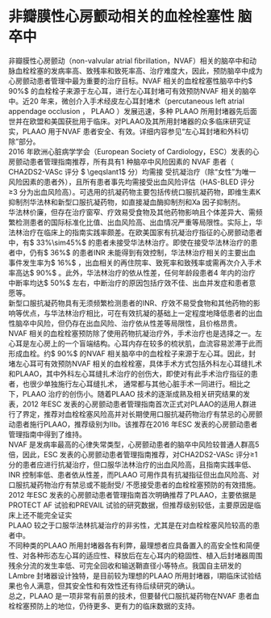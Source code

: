 # 非瓣膜性心房颤动相关的血栓栓塞性 脑卒中  
非瓣膜性心房颤动（non-valvular atrial ﬁbrillation，NVAF）相关的脑卒中和动脉血栓栓塞的发病率高、致残率和致死率高、治疗难度大，因此，预防脑卒中成为心房颤动患者管理中最为重要的治疗目标。NVAF 相关的血栓栓塞性脑卒中约$ 90\%$  的血栓栓子来源于左心耳，进行左心耳封堵可有效预防NVAF 相关的脑卒中。近20 年来，微创介入手术经皮左心耳封堵术（percutaneous left atrial appendage occlusion ， PLAAO ）发展迅速，多种  PLAAO 所用封堵器先后面世并在欧盟和美国获批用于临床。对PLAAO及其所用封堵器的众多临床研究证实，PLAAO 用于NVAF 患者安全、有效。详细内容参见“左心耳封堵和外科切除”部分。  
2016 年欧洲心脏病学学会（European Society of Cardiology，ESC）发表的心房颤动患者管理指南推荐，所有具有1 种脑卒中风险因素的 NVAF  患者（ CHA2DS2-VASc  评分 $ \geqslant1$   分）均需接 受抗凝治疗（除“女性”为唯一风险因素的患者外），且所有患者事先均需接受出血风险评估（HAS-BLED 评分≥3 分为出血风险高）。可选用的抗凝药物主要包括传统口服抗凝药物，即维生素K 抑制剂华法林和新型口服抗凝药物，如直接凝血酶抑制剂和Ⅹa 因子抑制剂。  
华法林价廉，但存在治疗窗窄、疗效易受食物及其他药物影响且个体差异大、需频繁检测患者的国际标准化比值、出血风险高、出血情况严重等局限性。实际上，华法林治疗在临床上的指南实践率颇差。在欧美国家有抗凝治疗指征的心房颤动患者中，有$ 33\%\sim45\%$  的患者未接受华法林治疗。即使在接受华法林治疗的患者中，仍有$ 36\%$  的患者INR 未能得到有效控制，华法林治疗相关的主要出血事件发生率为$ 16\%$ ，出血相关的再住院率、致死率和致残率或需再次介入手术率高达$ 90\%$ 。此外，华法林治疗的依从性差，任何年龄段患者4 年内的治疗中断率均达$ 50\%$  左右，中断治疗的原因包括疗效不佳、出血并发症和患者意愿等。  
新型口服抗凝药物具有无须频繁检测患者的INR、疗效不易受食物和其他药物的影响等优点，与华法林治疗相比，可在有效抗凝的基础上一定程度地降低患者的出血性脑卒中风险，但仍存在出血风险、治疗依从性差等局限性，且价格昂贵。  
NVAF 相关的血栓栓塞预防除了使用药物抗凝治疗外，手术治疗也是选择之一。左心耳是左心房上的一个盲端结构。心耳内存在较多的梳状肌，血流容易淤滞于此而形成血栓。约$ 90\%$  的NVAF 相关脑卒中的血栓栓子来源于左心耳。因此，封堵左心耳可有效预防NVAF 相关的血栓栓塞，具体手术方式包括外科左心耳缝扎术和PLAAO，其中外科左心耳缝扎术治疗的创伤大，即使对有此手术治疗指征的患者，也很少单独施行左心耳缝扎术， 通常都与其他心脏手术一同进行。相比之下，PLAAO 治疗的创伤小。随着PLAAO 技术的逐渐成熟及相关研究结果的发表，2012 年ESC 发表的心房颤动患者管理指南首次正式对PLAAO的适用人群进行了界定，推荐对血栓栓塞风险高并对长期使用口服抗凝药物治疗有禁忌的心房颤动患者施行PLAAO，推荐级别为Ⅱb。该推荐在2016 年ESC 发表的心房颤动患者管理指南中得到了维持。  
NVAF 是发病率最高的心律失常类型，心房颤动患者的脑卒中风险较普通人群高5 倍，因此，ESC 发表的心房颤动患者管理指南推荐，对CHA2DS2-VASc 评分≥1 分的患者应进行抗凝治疗，但口服华法林治疗的出血风险高，且指南实践率低、INR 控制率低、患者依从性差，而PLAAO 可用作具有抗凝指征但出血风险高、对口服抗凝药物治疗有禁忌或不能耐受/ 不愿接受患者的血栓栓塞预防的有效措施。  
2012 年ESC 发表的心房颤动患者管理指南首次明确推荐了PLAAO，主要依据是PROTECT AF 试验和PREVAIL 试验的研究数据，但推荐级别较低，主要原因是临床上还不能完全证实  
PLAAO 较之于口服华法林抗凝治疗的非劣性，尤其是在对血栓栓塞风险较高的患者中。  
不同种类的PLAAO 所用封堵器各有利弊，最理想者应具备置入的高安全性和简便性、对各种形态左心耳的适应性、释放后在左心耳内的稳固性、植入后封堵器周围残余分流的发生率低、可完全回收和输送鞘直径小等特点。我国自主研发的LAmbre 封堵器设计独特，是目前较为理想的PLAAO 所用封堵器，Ⅰ期临床试验结果也令人满意，但其安全性和有效性还有待后续研究的确认。  
总之，PLAAO 是一项非常有前景的技术，但要替代口服抗凝药物在NVAF 患者血栓栓塞预防上的地位，仍待更多、更有力的临床数据的支持。  
